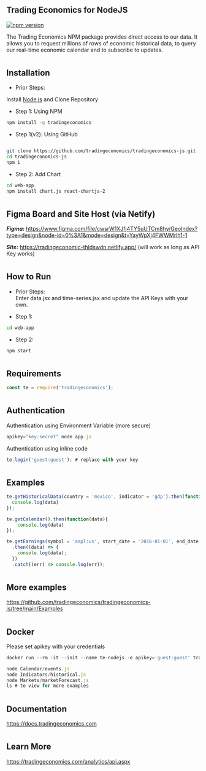 ## Trading Economics for NodeJS

[![npm version](https://img.shields.io/npm/v/tradingeconomics.svg)](https://www.npmjs.com/package/tradingeconomics)

The Trading Economics NPM package provides direct access to our data. It allows you to request millions of rows of economic historical data, to query our real-time economic calendar and to subscribe to updates. 


#

## Installation

- Prior Steps:

Install [Node.js](https://nodejs.org/en) and Clone Repository

- Step 1: Using NPM

```bash
npm install -g tradingeconomics
```

- Step 1(v2): Using GitHub

```bash

git clone https://github.com/tradingeconomics/tradingeconomics-js.git
cd tradingeconomics-js
npm i
```
- Step 2: Add Chart
```bash
cd web-app
npm install chart.js react-chartjs-2
```
#

## Figma Board and Site Host (via Netify)
_**Figma:**_
https://www.figma.com/file/cwsrW1XJfj4TY5uUTCm8hy/GeoIndex?type=design&node-id=0%3A1&mode=design&t=YayWpXj4FWWMrlh1-1

_**Site:**_
https://tradingeconomic-thldswdn.netlify.app/
(will work as long as API Key works)
#

## How to Run

- Prior Steps: </br>
Enter data.jsx and time-series.jsx and update the API Keys with your own. </br>

- Step 1:
```bash
cd web-app
```
- Step 2:
```bash
npm start
```

#

## Requirements

```javascript
const te = require('tradingeconomics');
```

#

## Authentication

Authentication using Environment Variable (more secure)

```javascript
apikey="key:secret" node app.js
```

Authentication using inline code

```javascript
te.login('guest:guest'); # replace with your key
```

#

## Examples

```javascript
te.getHistoricalData(country = 'mexico', indicator = 'gdp').then(function(data){
  console.log(data)       
});
```

```javascript
te.getCalendar().then(function(data){
    console.log(data)       
});
```

```javascript
te.getEarnings(symbol = 'aapl:us', start_date = '2016-01-01', end_date = '2017-12-31')
  .then((data) => {
    console.log(data);
  })
  .catch((err) => console.log(err));
```

#

## More examples

https://github.com/tradingeconomics/tradingeconomics-js/tree/main/Examples

#

## Docker

Please set apikey with your credentials

```javascript
docker run --rm -it --init --name te-nodejs -e apikey='guest:guest' tradingeconomics/nodejs:latest sh
```

```javascript
node Calendar/events.js
node Indicators/historical.js
node Markets/marketForecast.js
ls # to view for more examples
```
#

## Documentation
https://docs.tradingeconomics.com

#

## Learn More

https://tradingeconomics.com/analytics/api.aspx



